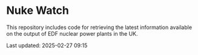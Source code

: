 # Nuke Watch

This repository includes code for retrieving the latest information available on the output of EDF nuclear power plants in the UK.

Last updated: 2025-02-27 09:15